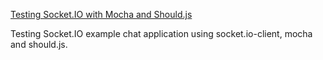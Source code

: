 [Testing Socket.IO with Mocha and Should.js](http://liamkaufman.com/blog/2012/01/28/testing-socketio-with-mocha-should-and-socketio-client/)

Testing Socket.IO example chat application using socket.io-client, mocha and should.js.
